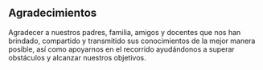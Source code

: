 ## Agradecimientos

Agradecer a nuestros padres, familia, amigos y docentes que nos han brindado, compartido y transmitido sus conocimientos de la mejor manera posible, así como apoyarnos en el recorrido ayudándonos a superar obstáculos y alcanzar nuestros objetivos.